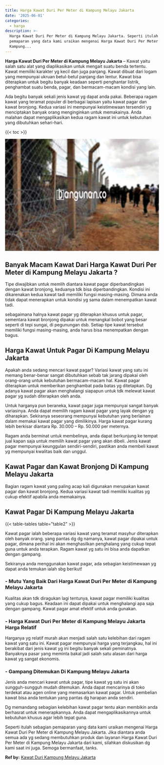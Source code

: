 ```yaml
---
title: Harga Kawat Duri Per Meter di Kampung Melayu Jakarta
date: '2025-06-01'
categories:
  - harga
description: >-
  Harga Kawat Duri Per Meter di Kampung Melayu Jakarta. Seperti itulah sebagian
  pemaparan yang data kami uraikan mengenai Harga Kawat Duri Per Meter di
  Kampung...
---
```


**Harga Kawat Duri Per Meter di Kampung Melayu Jakarta** – Kawat yaitu salah satu alat yang diaplikasikan untuk mengait suatu benda tertentu. Kawat memiliki karakter yg kecil dan juga panjang. Kawat dibuat dari logam yang mempunyai ukruan betul-betul panjang dan lentur. Kawat bisa diterapkan untuk begitu banyak keadaan seperti penghantar listrik, penghambat suatu benda, pagar, dan bermacam-macam kondisi yang lain.

Ada begitu banyak sekali jenis kawat yg dapat anda pakai. Beberapa ragam kawat yang teramat populer di berbagai lapisan yaitu kawat pagar dan kawat bronjong. Kedua variasi ini mempunyai keistimewaan tersendiri yg menciptakan banyak orang menginginkan untuk memakainya. Anda malahan dapat mengaplikasikan kedua ragam kawat ini untuk kebutuhan yang dibutuhkan sehari-hari.

{{< toc >}}

![Harga Kawat Duri Per Meter di Kampung Melayu Jakarta](/images/jual-kawat-murah25.png)

## Banyak Macam Kawat Dari Harga Kawat Duri Per Meter di Kampung Melayu Jakarta ?

Tipe diwajibkan untuk memlih diantara kawat pagar diperbandingkan dengan kawat bronjong, keduanya tdk bisa diperbandingkan. Kondisi ini dikarenakan kedua kawat tadi memiliki fungsi masing-masing. Dimana anda tidak dapat menerapkan untuk kondisi yg sama dalam menempatkan kawat tadi.

sebagaimana halnya kawat pagar yg diterapkan khusus untuk pagar, sementara kawat bronjong dipakai untuk menangkal bobot yang besar seperti di tepi sungai, di pegunungan dsb. Setiap tipe kawat tersebut memiliki fungsi masing-masing, anda harus bisa menempatkan dengan bagus.

## Harga Kawat Untuk Pagar Di Kampung Melayu Jakarta

Apakah anda sedang mencari kawat pagar? Variasi kawat yang satu ini memang benar-benar sangat dibutuhkan sebab tak jarang dipakai oleh orang-orang untuk kebutuhan bermacam-macam hal. Kawat pagar diterapkan untuk memberikan penghambat pada batas yg ditetapkan. Dg adanya kawat pagar akan menghalangi siapapun untuk tdk melewat kawat pagar yg sudah diterapkan oleh anda.

Untuk harganya pun beraneka, kawat pagar juga mempunyai sangat banyak variasinya. Anda dapat memilih ragam kawat pagar yang layak dengan yg diharapkan. Sekiranya seseorang mempunyai kebutuhan yang berlainan dalam memakai kawat pagar yang dimilikinya. Harga kawat pagar kurang lebih berkisar diantara Rp. 30.000 – Rp. 50.000 per meternya.

Ragam anda berminat untuk membelinya, anda dapat berkunjung ke tempat jual kapan saja untuk memilih kawat pagar yang akan dibeli. Jenis kawat pagar mempunyai keunggulan sendiri-sendiri, pastikan anda membeli kawat yg mempunyai kwalitas baik dan unggul.

## Kawat Pagar dan Kawat Bronjong Di Kampung Melayu Jakarta

Bagian ragam kawat yang paling acap kali digunakan merupakan kawat pagar dan kawat bronjong. Kedua variasi kawat tadi memiliki kualitas yg cukup efektif apabila anda memakainya.

## Kawat Pagar Di Kampung Melayu Jakarta

{{< table-tables table="table2" >}}

Kawat pagar ialah beberapa variasi kawat yang teramat masyhur diterapkan oleh banyak orang. yang pantas dg dg namanya, kawat pagar dipakai untuk pagar, dimana perihal ini akan menghasilkan penghalang yang cukup tepat guna untuk anda terapkan. Ragam kawat yg satu ini bisa anda dapatkan dengan gampang.

Sekiranya anda menggunakan kawat pagar, ada sebagian keistimewaan yg dapat anda temukan ialah sbg berikut!

### \- Mutu Yang Baik Dari Harga Kawat Duri Per Meter di Kampung Melayu Jakarta

Kualitas akan tdk diragukan lagi tentunya, kawat pagar memiliki kualitas yang cukup bagus. Keadaan ini dapat dipakai untuk menghalangi apa saja dengan gampang. Kawat pagar amat efektif untuk anda gunakan.

### \- Harga Kawat Duri Per Meter di Kampung Melayu Jakarta Harga Relatif

Harganya yg relatif murah akan menjadi salah satu kelebihan dari ragam kawat yang satu ini. Kawat pagar mempunyai harga yang terjangkau, hal ini berakibat dari jenis kawat yg ini begitu banyak sekali peminatnya. Banyaknya pasar yang meminta bakal jadi salah satu alasan dari harga kawat yg sangat ekonomis.

### \- Gampang Ditemukan Di Kampung Melayu Jakarta

Jenis anda mencari kawat untuk pagar, tipe kawat yg satu ini akan sungguh-sungguh mudah ditemukan. Anda dapat mencarinya di toko terdekat atau agen online yang memasarkan kawat pagar. Untuk pembelian kawat bisa anda tentukan yang pantas dg harapan anda sendiri.

Dg memandang sebagian kelebihan kawat pagar tentu akan membikin anda berhasrat untuk menerapkannya. Anda dapat mengaplikasikannya untuk kebutuhan khusus agar lebih tepat guna.

Seperti itulah sebagian pemaparan yang data kami uraikan mengenai Harga Kawat Duri Per Meter di Kampung Melayu Jakarta. Jika diantara anda semua ada yg sedang membutuhkan produk dan layanan Harga Kawat Duri Per Meter di Kampung Melayu Jakarta dari kami, silahkan diskusikan dg kami saat ini juga. Semoga bermanfaat, tanks.

**Ref by:** [Kawat Duri Kampung Melayu Jakarta](https://id.wikipedia.org/wiki/Kawat)
